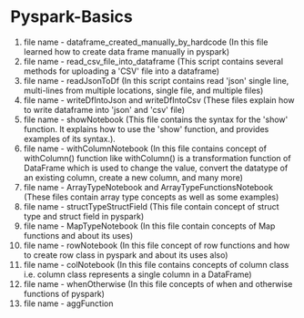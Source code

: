 # Pyspark-Basics

1) file name - dataframe_created_manually_by_hardcode (In this file learned how to create data frame manually in pyspark)
2) file name - read_csv_file_into_dataframe (This script contains several methods for uploading a 'CSV' file into a dataframe)
3) file name - readJsonToDf (In this script contains read 'json' single line, multi-lines from multiple locations, single file, and multiple files)  
4) file name - writeDfIntoJson and writeDfIntoCsv (These files explain how to write dataframe into 'json' and 'csv' file)
5) file name - showNotebook (This file contains the syntax for the 'show' function. It explains how to use the 'show' function, and provides examples of its syntax.).
6) file name - withColumnNotebook (In this file contains concept of withColumn() function like withColumn() is a transformation function of DataFrame which is used to change the value, convert the datatype of an existing column, create a new column, and many more)
7) file name - ArrayTypeNotebook and ArrayTypeFunctionsNotebook (These files contain array type concepts as well as some examples)
8) file name - structTypeStructField (This file contain concept of struct type and struct field in pyspark)
9) file name - MapTypeNotebook (In this file contain concepts of Map functions and about its uses)
10) file name - rowNotebook (In this file concept of row functions and how to create row class in pyspark and about its uses also)
11) file name - colNotebook (In this file contains concepts of column class i.e. column class represents a single column in a DataFrame)
12) file name - whenOtherwise (In this file concepts of when and otherwise functions of pyspark)
13) file name - aggFunction
